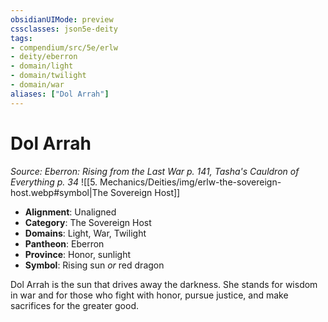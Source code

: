 ```yaml
---
obsidianUIMode: preview
cssclasses: json5e-deity
tags:
- compendium/src/5e/erlw
- deity/eberron
- domain/light
- domain/twilight
- domain/war
aliases: ["Dol Arrah"]
---
```

# Dol Arrah
*Source: Eberron: Rising from the Last War p. 141, Tasha's Cauldron of Everything p. 34* 
![[5. Mechanics/Deities/img/erlw-the-sovereign-host.webp#symbol\|The Sovereign Host]]

- **Alignment**: Unaligned
- **Category**: The Sovereign Host
- **Domains**: Light, War, Twilight
- **Pantheon**: Eberron
- **Province**: Honor, sunlight
- **Symbol**: Rising sun *or* red dragon

Dol Arrah is the sun that drives away the darkness. She stands for wisdom in war and for those who fight with honor, pursue justice, and make sacrifices for the greater good.